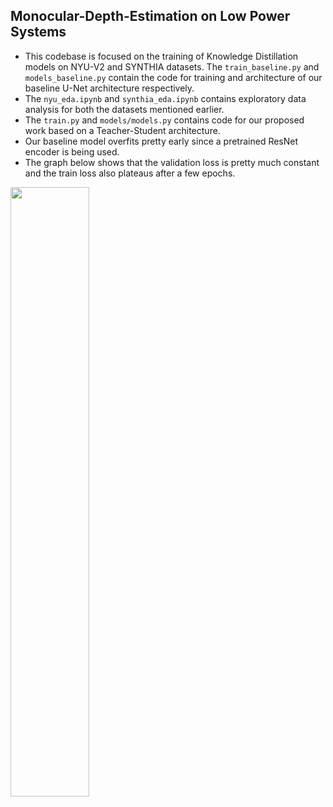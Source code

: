 ## Monocular-Depth-Estimation on Low Power Systems

- This codebase is focused on the training of Knowledge Distillation models on NYU-V2 and SYNTHIA datasets. The `train_baseline.py` and `models_baseline.py` contain the code for training and architecture of our baseline U-Net architecture respectively.
- The `nyu_eda.ipynb` and `synthia_eda.ipynb` contains exploratory data analysis for both the datasets mentioned earlier. 
- The `train.py` and `models/models.py` contains code for our proposed work based on a Teacher-Student architecture.
- Our baseline model overfits pretty early since a pretrained ResNet encoder is being used.
- The graph below shows that the validation loss is pretty much constant and the train loss also plateaus after a few epochs.
<img src="[https://i.imgur.com/ZWnhY9T.png]" width=50% height=50%>

